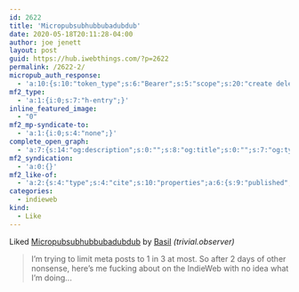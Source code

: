 ```yaml
---
id: 2622
title: 'Micropubsubhubbubadubdub'
date: 2020-05-18T20:11:28-04:00
author: joe jenett
layout: post
guid: https://hub.iwebthings.com/?p=2622
permalink: /2622-2/
micropub_auth_response:
  - 'a:10:{s:10:"token_type";s:6:"Bearer";s:5:"scope";s:20:"create delete update";s:2:"me";s:27:"https://hub.iwebthings.com/";s:9:"issued_by";s:54:"https://hub.iwebthings.com/wp-json/indieauth/1.0/token";s:9:"client_id";s:20:"https://omnibear.com";s:11:"client_name";s:8:"Omnibear";s:11:"client_icon";s:29:"https://omnibear.com/logo.svg";s:9:"issued_at";i:1589193303;s:4:"user";i:1;s:13:"last_accessed";i:1589846896;}'
mf2_type:
  - 'a:1:{i:0;s:7:"h-entry";}'
inline_featured_image:
  - "0"
mf2_mp-syndicate-to:
  - 'a:1:{i:0;s:4:"none";}'
complete_open_graph:
  - 'a:7:{s:14:"og:description";s:0:"";s:8:"og:title";s:0:"";s:7:"og:type";s:0:"";s:12:"twitter:card";s:7:"summary";s:15:"twitter:creator";s:0:"";s:19:"twitter:description";s:0:"";s:8:"og:image";s:0:"";}'
mf2_syndication:
  - 'a:0:{}'
mf2_like-of:
  - 'a:2:{s:4:"type";s:4:"cite";s:10:"properties";a:6:{s:9:"published";a:1:{i:0;s:25:"2020-05-15T19:35:03+01:00";}s:7:"updated";a:1:{i:0;s:25:"2020-05-15T19:35:03+01:00";}s:7:"summary";a:1:{i:0;s:161:"I’m trying to limit meta posts to 1 in 3 at most. So after 2 days of other nonsense, here’s me fucking about on the IndieWeb with no idea what I’m doing...";}s:4:"name";a:1:{i:0;s:24:"Micropubsubhubbubadubdub";}s:3:"url";a:1:{i:0;s:39:"https://trivial.observer/blog/micropub/";}s:6:"author";a:2:{s:4:"type";a:1:{i:0;s:6:"h-card";}s:10:"properties";a:3:{s:4:"name";a:1:{i:0;s:5:"Basil";}s:3:"url";a:1:{i:0;s:24:"https://trivial.observer";}s:5:"photo";a:1:{i:0;s:51:"https://trivial.observer/android-chrome-192x192.png";}}}}}'
categories:
  - indieweb
kind:
  - Like
---
```

<span class="kind-display-text">Liked</span> <a href="https://trivial.observer/blog/micropub/" class="p-name u-url">Micropubsubhubbubadubdub</a> by <a href="https://trivial.observer" class="h-card p-author"> Basil</a> <em>(<span class="p-publication">trivial.observer</span>)</em>
<blockquote class="e-summary">I’m trying to limit meta posts to 1 in 3 at most. So after 2 days of other nonsense, here’s me fucking about on the IndieWeb with no idea what I’m doing...</blockquote>